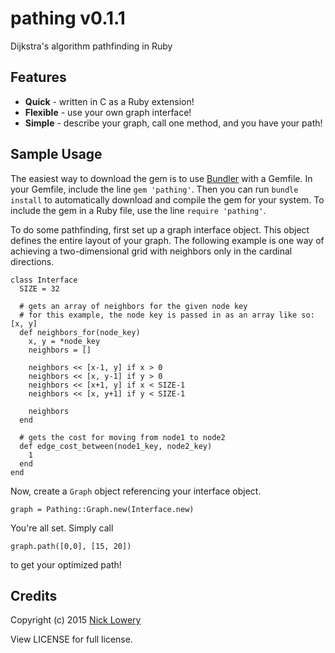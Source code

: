 # pathing v0.1.1

Dijkstra's algorithm pathfinding in Ruby

## Features

- **Quick** - written in C as a Ruby extension!
- **Flexible** - use your own graph interface!
- **Simple** - describe your graph, call one method, and you have your path!

## Sample Usage

The easiest way to download the gem is to use [Bundler](http://bundler.io/) with a Gemfile. In your Gemfile, include the line `gem 'pathing'`. Then you can run `bundle install` to automatically download and compile the gem for your system. To include the gem in a Ruby file, use the line `require 'pathing'`.

To do some pathfinding, first set up a graph interface object. This object defines the entire layout of your graph. The following example is one way of achieving a two-dimensional grid with neighbors only in the cardinal directions.
```
class Interface
  SIZE = 32

  # gets an array of neighbors for the given node key
  # for this example, the node key is passed in as an array like so: [x, y]
  def neighbors_for(node_key)
    x, y = *node_key
    neighbors = []
    
    neighbors << [x-1, y] if x > 0
    neighbors << [x, y-1] if y > 0
    neighbors << [x+1, y] if x < SIZE-1
    neighbors << [x, y+1] if y < SIZE-1
    
    neighbors
  end
  
  # gets the cost for moving from node1 to node2
  def edge_cost_between(node1_key, node2_key)
    1
  end
end
```

Now, create a `Graph` object referencing your interface object.
```
graph = Pathing::Graph.new(Interface.new)
```

You're all set. Simply call
```
graph.path([0,0], [15, 20])
```
to get your optimized path!

## Credits

Copyright (c) 2015 [Nick Lowery](https://github.com/ClockVapor)

View LICENSE for full license.
